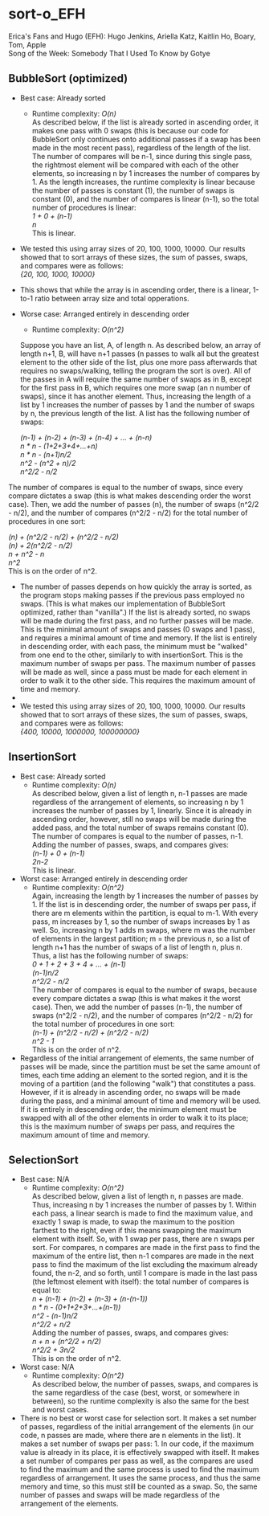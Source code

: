 # sort-o_EFH
Erica's Fans and Hugo (EFH): Hugo Jenkins, Ariella Katz, Kaitlin Ho, Boary, Tom, Apple  
Song of the Week: Somebody That I Used To Know by Gotye
## BubbleSort (optimized)
* Best case: Already sorted
  * Runtime complexity: *O(n)*  
  As described below, if the list is already sorted in ascending order, it makes one pass with 0 swaps (this is because our code for BubbleSort only continues onto additional passes if a swap has been made in the most recent pass), regardless of the length of the list. The number of compares will be n-1, since during this single pass, the rightmost element will be compared with each of the other elements, so increasing n by 1 increases the number of compares by 1. As the length increases, the runtime complexity is linear because the number of passes is constant (1), the number of swaps is constant (0), and the number of compares is linear (n-1), so the total number of procedures is linear:  
  *1 + 0 + (n-1)*  
  *n*  
 This is linear.
* We tested this using array sizes of 20, 100, 1000, 10000. Our results showed that to sort arrays of these sizes, the sum of passes, swaps, and compares were as follows:  
  *{20, 100, 1000, 10000}*
* This shows that while the array is in ascending order, there is a linear, 1-to-1 ratio between array size and total opperations. 
* Worse case: Arranged entirely in descending order  

  * Runtime complexity: *O(n^2)*  
 
  Suppose you have an list, A, of length n. As described below, an array of length n+1, B, will have n+1 passes (n passes to walk all but the greatest element to the other side of the list, plus one more pass afterwards that requires no swaps/walking, telling the program the sort is over). All of the passes in A will require the same number of swaps as in B, except for the first pass in B, which requires one more swap (an n number of swaps), since it has another element. Thus, increasing the length of a list by 1 increases the number of passes by 1 and the number of swaps by n, the previous length of the list. A list has the following number of swaps:  
  
  *(n-1) + (n-2) + (n-3) + (n-4) + ... + (n-n)*  
  *n * n - (1+2+3+4+...+n)*  
  *n * n - (n+1)n/2*  
  *n^2 - (n^2 + n)/2*  
  *n^2/2 - n/2*  
  
The number of compares is equal to the number of swaps, since every compare dictates a swap (this is what makes descending order the worst case). Then, we add the number of passes (n), the number of swaps (n^2/2 - n/2), and the number of compares (n^2/2 - n/2) for the total number of procedures in one sort:  

*(n) + (n^2/2 - n/2) + (n^2/2 - n/2)*  
*(n) + 2(n^2/2 - n/2)*  
*n + n^2 - n*  
*n^2*  
This is on the order of n^2.  

* The number of passes depends on how quickly the array is sorted, as the program stops making passes if the previous pass employed no swaps. (This is what makes our implementation of BubbleSort optimized, rather than "vanilla".) If the list is already sorted, no swaps will be made during the first pass, and no further passes will be made. This is the minimal amount of swaps and passes (0 swaps and 1 pass), and requires a minimal amount of time and memory. If the list is entirely in descending order, with each pass, the minimum must be "walked" from one end to the other, similarly to with insertionSort. This is the maximum number of swaps per pass. The maximum number of passes will be made as well, since a pass must be made for each element in order to walk it to the other side. This requires the maximum amount of time and memory.  
* 
* We tested this using array sizes of 20, 100, 1000, 10000. Our results showed that to sort arrays of these sizes, the sum of passes, swaps, and compares were as follows:  
  *{400, 10000, 1000000, 100000000}*  
  
## InsertionSort
* Best case: Already sorted
  * Runtime complexity: *O(n)*  
  As described below, given a list of length n, n-1 passes are made regardless of the arrangement of elements, so increasing n by 1 increases the number of passes by 1, linearly. Since it is already in ascending order, however, still no swaps will be made during the added pass, and the total number of swaps remains constant (0). The number of compares is equal to the number of passes, n-1. Adding the number of passes, swaps, and compares gives:  
  *(n-1) + 0 + (n-1)*  
  *2n-2*  
 This is linear. 
* Worst case: Arranged entirely in descending order  
  * Runtime complexity: *O(n^2)*  
  Again, increasing the length by 1 increases the number of passes by 1. If the list is in descending order, the number of swaps per pass, if there are m elements within the partition, is equal to m-1. With every pass, m increases by 1, so the number of swaps increases by 1 as well. So, increasing n by 1 adds m swaps, where m was the number of elements in the largest partition; m = the previous n, so a list of length n+1 has the number of swaps of a list of length n, plus n. Thus, a list has the following number of swaps:  
  *0 + 1 + 2 + 3 + 4 + ... + (n-1)*  
  *(n-1)n/2*  
  *n^2/2 - n/2*  
The number of compares is equal to the number of swaps, because every compare dictates a swap (this is what makes it the worst case). Then, we add the number of passes (n-1), the number of swaps (n^2/2 - n/2), and the number of compares (n^2/2 - n/2) for the total number of procedures in one sort:  
*(n-1) + (n^2/2 - n/2) + (n^2/2 - n/2)*  
*n^2 - 1*  
This is on the order of n^2.
* Regardless of the initial arrangement of elements, the same number of passes will be made, since the partition must be set the same amount of times, each time adding an element to the sorted region, and it is the moving of a partition (and the following "walk") that constitutes a pass. However, if it is already in ascending order, no swaps will be made during the pass, and a minimal amount of time and memory will be used. If it is entirely in descending order, the minimum element must be swapped with all of the other elements in order to walk it to its place; this is the maximum number of swaps per pass, and requires the maximum amount of time and memory.
## SelectionSort
* Best case: N/A
  * Runtime complexity: *O(n^2)*  
  As described below, given a list of length n, n passes are made. Thus, increasing n by 1 increases the number of passes by 1. Within each pass, a linear search is made to find the maximum value, and exactly 1 swap is made, to swap the maximum to the position farthest to the right, even if this means swapping the maximum element with itself. So, with 1 swap per pass, there are n swaps per sort. For compares, n compares are made in the first pass to find the maximum of the entire list, then n-1 compares are made in the next pass to find the maximum of the list excluding the maximum already found, the n-2, and so forth, until 1 compare is made in the last pass (the leftmost element with itself): the total number of compares is equal to:  
  *n + (n-1) + (n-2) + (n-3) + (n-(n-1))*  
  *n * n - (0+1+2+3+...+(n-1))*  
  *n^2 - (n-1)n/2*  
  *n^2/2 + n/2*  
Adding the number of passes, swaps, and compares gives:  
*n + n + (n^2/2 + n/2)*  
*n^2/2 + 3n/2*  
This is on the order of n^2.
* Worst case: N/A  
  * Runtime complexity: *O(n^2)*  
  As described below, the number of passes, swaps, and compares is the same regardless of the case (best, worst, or somewhere in between), so the runtime complexity is also the same for the best and worst cases. 
* There is no best or worst case for selection sort. It makes a set number of passes, regardless of the initial arrangement of the elements (in our code, n passes are made, where there are n elements in the list). It makes a set number of swaps per pass: 1. In our code, if the maximum value is already in its place, it is effectively swapped with itself. It makes a set number of compares per pass as well, as the compares are used to find the maximum and the same process is used to find the maximum regardless of arrangement. It uses the same process, and thus the same memory and time, so this must still be counted as a swap. So, the same number of passes and swaps will be made regardless of the arrangement of the elements.
